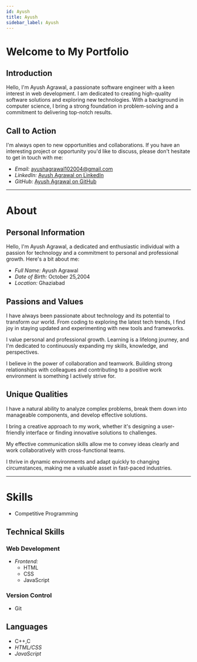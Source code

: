 ```yaml
---
id: Ayush
title: Ayush
sidebar_label: Ayush
---
```


# Welcome to My Portfolio


<!-- ![Profile Image](https://example.com/profile-image.jpg) -->

## Introduction

Hello, I'm Ayush Agrawal, a passionate software engineer with a keen interest in web development. I am dedicated to creating high-quality software solutions and exploring new technologies. With a background in computer science, I bring a strong foundation in problem-solving and a commitment to delivering top-notch results.


## Call to Action

I'm always open to new opportunities and collaborations. If you have an interesting project or opportunity you'd like to discuss, please don't hesitate to get in touch with me:

- *Email:* ayushagrawal102004@gmail.com
- *LinkedIn:* [Ayush Agrawal on LinkedIn](https://www.linkedin.com/in/ayush-agrawal-2a3654266)
- *GitHub:* [Ayush Agrawal on GitHub](https://github.com/ayushmittal007)




-------------------------------------------------

# About


## Personal Information

Hello, I'm Ayush Agrawal, a dedicated and enthusiastic individual with a passion for technology and a commitment to personal and professional growth. Here's a bit about me:

- *Full Name:* Ayush Agrawal
- *Date of Birth:* October 25,2004
- *Location:* Ghaziabad

## Passions and Values


I have always been passionate about technology and its potential to transform our world. From coding to exploring the latest tech trends, I find joy in staying updated and experimenting with new tools and frameworks.


I value personal and professional growth. Learning is a lifelong journey, and I'm dedicated to continuously expanding my skills, knowledge, and perspectives.


I believe in the power of collaboration and teamwork. Building strong relationships with colleagues and contributing to a positive work environment is something I actively strive for.


## Unique Qualities


I have a natural ability to analyze complex problems, break them down into manageable components, and develop effective solutions.


I bring a creative approach to my work, whether it's designing a user-friendly interface or finding innovative solutions to challenges.


My effective communication skills allow me to convey ideas clearly and work collaboratively with cross-functional teams.


I thrive in dynamic environments and adapt quickly to changing circumstances, making me a valuable asset in fast-paced industries.



-------------------------------------------------

# Skills

- Competitive Programming


## Technical Skills



### Web Development

- *Frontend:*
  - HTML
  - CSS
  - JavaScript

### Version Control

- Git


<!-- ## Certifications


- [*AWS Certified Developer - Associate*](https://github.com/your-username/project1)
- [*Certified ScrumMaster (CSM)*](https://github.com/your-username/project1)
- [ *Google Analytics Certification*](https://github.com/your-username/project1) -->

## Languages

- C++,C
- *HTML/CSS*
- *JavaScript*